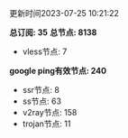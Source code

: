 更新时间2023-07-25 10:21:22

**总订阅: 35**
**总节点: 8138**
- vless节点: 7

**google ping有效节点: 240**
- ssr节点: 8
- ss节点: 63
- v2ray节点: 158
- trojan节点: 11
